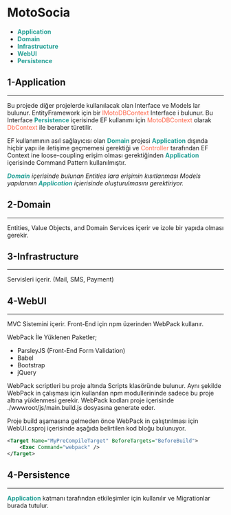 # MotoSocia
* <b style="color: #239f95">Application</b>
* <b style="color: #239f95">Domain</b>
* <b style="color: #239f95">Infrastructure</b>
* <b style="color: #239f95">WebUI</b>
* <b style="color: #239f95">Persistence</b>

## 1-Application
<hr>
<p>
Bu projede diğer projelerde kullanılacak olan Interface ve Models lar bulunur. EntityFramework için bir <span style="color: tomato">IMotoDBContext</span> Interface i bulunur. Bu Interface <b style="color: #239f95">Persistence</b> içerisinde EF kullanımı için <span style="color: tomato">MotoDBContext</span> olarak <span style="color: tomato">DbContext</span> ile beraber türetilir.
</p> 

<p>
EF kullanımının asıl sağlayıcısı olan <b style="color: #239f95">Domain</b> projesi <b style="color: #239f95">Application</b> dışında hiçbir yapı ile iletişime geçmemesi gerektiği ve <span style="color: tomato">Controller</span> tarafından EF Context ine loose-coupling erişim olması gerektiğinden <b style="color: #239f95">Application</b> içerisinde Command Pattern kullanılmıştır.
</p>

<i>
<b style="color: #239f95">Domain</b> içerisinde bulunan Entities lara erişimin kısıtlanması Models yapılarının <b style="color: #239f95">Application</b> içierisinde oluşturulmasını gerektiriyor.
</i>

## 2-Domain
<hr>
Entities, Value Objects, and Domain Services içerir ve izole bir yapıda olması gerekir.

## 3-Infrastructure
<hr>
Servisleri içerir. (Mail, SMS, Payment)

## 4-WebUI
<hr>
MVC Sistemini içerir. Front-End için npm üzerinden WebPack kullanır.

WebPack İle Yüklenen Paketler;
* ParsleyJS (Front-End Form Validation)
* Babel
* Bootstrap
* jQuery

WebPack scriptleri bu proje altında Scripts klasöründe bulunur. Aynı şekilde WebPack in çalışması için kullanılan npm modullerininde sadece bu proje altına yüklenmesi gerekir. WebPack kodları proje içerisinde ./wwwroot/js/main.build.js dosyasına generate eder.

Proje build aşamasına gelmeden önce WebPack in çalıştırılması için WebUI.csproj içerisinde aşağıda belirtilen kod bloğu bulunuyor.
```xml
<Target Name="MyPreCompileTarget" BeforeTargets="BeforeBuild">
    <Exec Command="webpack" />
</Target>
```

## 4-Persistence
<hr>
<b style="color: #239f95">Application</b> katmanı tarafından etkileşimler için kullanılır ve Migrationlar burada tutulur. 